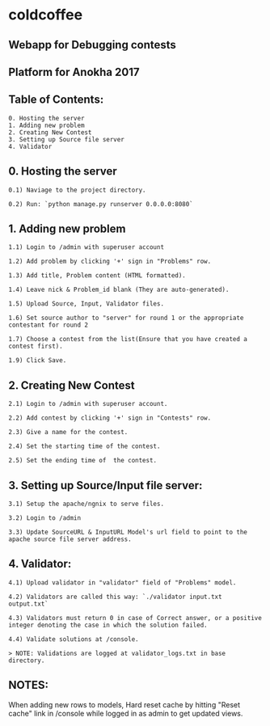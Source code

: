 # coldcoffee
## Webapp for Debugging contests
## Platform for Anokha 2017

## Table of Contents:

	0. Hosting the server
	1. Adding new problem
	2. Creating New Contest
	3. Setting up Source file server
	4. Validator

## 0. Hosting the server

	0.1) Naviage to the project directory.

	0.2) Run: `python manage.py runserver 0.0.0.0:8080`


## 1. Adding new problem
	
	1.1) Login to /admin with superuser account

	1.2) Add problem by clicking '+' sign in "Problems" row.

	1.3) Add title, Problem content (HTML formatted).

	1.4) Leave nick & Problem_id blank (They are auto-generated).

	1.5) Upload Source, Input, Validator files.

	1.6) Set source author to "server" for round 1 or the appropriate contestant for round 2

	1.7) Choose a contest from the list(Ensure that you have created a contest first).

	1.9) Click Save.


## 2. Creating New Contest

	2.1) Login to /admin with superuser account.

	2.2) Add contest by clicking '+' sign in "Contests" row.

	2.3) Give a name for the contest.

	2.4) Set the starting time of the contest. 

	2.5) Set the ending time of  the contest.


## 3. Setting up Source/Input file server:


	3.1) Setup the apache/ngnix to serve files.

	3.2) Login to /admin

	3.3) Update SourceURL & InputURL Model's url field to point to the apache source file server address.


## 4. Validator:

	4.1) Upload validator in "validator" field of "Problems" model.

	4.2) Validators are called this way: `./validator input.txt output.txt`

	4.3) Validators must return 0 in case of Correct answer, or a positive integer denoting the case in which the solution failed.

	4.4) Validate solutions at /console.

	> NOTE: Validations are logged at validator_logs.txt in base directory.


## NOTES:
When adding new rows to models, Hard reset cache by hitting "Reset cache" link in /console while logged in as admin to get updated views.

